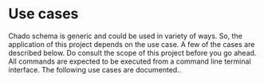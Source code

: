 # Use cases
Chado schema is generic and could be used in variety of ways. So, the
application of this project depends on the use case. A few of the cases are
described below. Do consult the scope of this project  before you go ahead.
All commands are expected to be executed from a command line terminal interface.
The following use cases are documented..

<!--- [Install chado schema only](install_schema_only.md).-->
<!--- [Install chado schema and manage changes](install_schema_manage.md).-->


